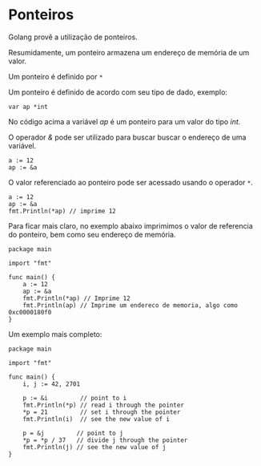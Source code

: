 # Ponteiros

Golang provê a utilização de ponteiros.

Resumidamente, um ponteiro armazena um endereço de memória de um valor.

Um ponteiro é definido por ```*```

Um ponteiro é definido de acordo com seu tipo de dado, exemplo:

```golang
var ap *int
```

No código acima a variável *ap* é um ponteiro para um valor do tipo *int*.

O operador *&* pode ser utilizado para buscar buscar o endereço de uma variável.

```golang
a := 12
ap := &a
```

O valor referenciado ao ponteiro pode ser acessado usando o operador ```*```.

```golang
a := 12
ap := &a
fmt.Println(*ap) // imprime 12
```

Para ficar mais claro, no exemplo abaixo imprimimos o valor de referencia do ponteiro, bem como seu endereço de memória.

```golang
package main

import "fmt"

func main() {
	a := 12
	ap := &a
	fmt.Println(*ap) // Imprime 12
	fmt.Println(ap) // Imprime um endereco de memoria, algo como 0xc0000180f0
}
```

Um exemplo mais completo:

```golang
package main

import "fmt"

func main() {
	i, j := 42, 2701

	p := &i         // point to i
	fmt.Println(*p) // read i through the pointer
	*p = 21         // set i through the pointer
	fmt.Println(i)  // see the new value of i

	p = &j         // point to j
	*p = *p / 37   // divide j through the pointer
	fmt.Println(j) // see the new value of j
}
```